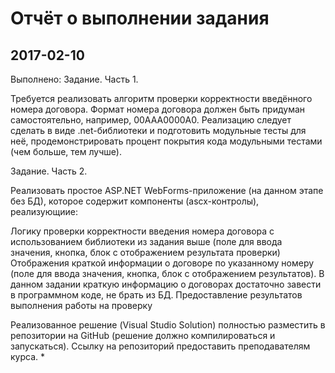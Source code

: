 # Отчёт о выполнении задания

## 2017-02-10

Выполнено:
Задание. Часть 1.

Требуется реализовать алгоритм проверки корректности введённого номера договора. Формат номера договора должен быть придуман самостоятельно, например, 00ААА0000А0. Реализацию следует сделать в виде .net-библиотеки и подготовить модульные тесты для неё, продемонстрировать процент покрытия кода модульными тестами (чем больше, тем лучше).

Задание. Часть 2.

Реализовать простое ASP.NET WebForms-приложение (на данном этапе без БД), которое содержит компоненты (ascx-контролы), реализующиие:

Логику проверки корректности введения номера договора с использованием библиотеки из задания выше (поле для ввода значения, кнопка, блок с отображением результата проверки) Отображения краткой информации о договоре по указанному номеру (поле для ввода значения, кнопка, блок с отображением результатов). В данном задании краткую информацию о договорах достаточно завести в программном коде, не брать из БД. Предоставление результатов выполнения работы на проверку

Реализованное решение (Visual Studio Solution) полностью разместить в репозитории на GitHub (решение должно компилироваться и запускаться). Ссылку на репозиторий предоставить преподавателям курса.
* 

